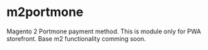 # m2portmone
Magento 2 Portmone payment method.
This is module only for PWA storefront.
Base m2 functionality comming soon.

